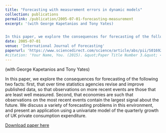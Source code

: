```yaml
---
title: "Forecasting with measurement errors in dynamic models"
collection: publications
permalink: /publication/2005-07-01-forecasting-measurement
excerpt: '(with George Kapetanios and Tony Yates)


In this paper, we explore the consequences for forecasting of the following two facts: first, that over time statistics agencies revise and improve published data, so that observations on more recent events are those that are least well measured. Second, that economies are such that observations on the most recent events contain the largest signal about the future. We discuss a variety of forecasting problems in this environment, and present an application using a univariate model of the quarterly growth of UK private consumption expenditure.'
date: 2005-07-01
venue: 'International Journal of Forecasting'
paperurl: 'https://www.sciencedirect.com/science/article/abs/pii/S0169207005000324'
#citation: 'Your Name, You. (2015). &quot;Paper Title Number 3.&quot; <i>Journal 1</i>. 1(3).'
---
```

(with George Kapetanios and Tony Yates)

In this paper, we explore the consequences for forecasting of the following two facts: first, that over time statistics agencies revise and improve published data, so that observations on more recent events are those that are least well measured. Second, that economies are such that observations on the most recent events contain the largest signal about the future. We discuss a variety of forecasting problems in this environment, and present an application using a univariate model of the quarterly growth of UK private consumption expenditure.

[Download paper here](https://www.sciencedirect.com/science/article/abs/pii/S0169207005000324)
